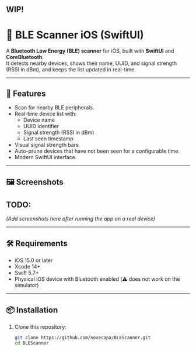 ## WIP!

# 📡 BLE Scanner iOS (SwiftUI)

A **Bluetooth Low Energy (BLE) scanner** for iOS, built with **SwiftUI** and **CoreBluetooth**.  
It detects nearby devices, shows their name, UUID, and signal strength (RSSI in dBm), and keeps the list updated in real-time.

---

## 🚀 Features
- Scan for nearby BLE peripherals.
- Real-time device list with:
  - Device name
  - UUID identifier
  - Signal strength (RSSI in dBm)
  - Last seen timestamp
- Visual signal strength bars.
- Auto-prune devices that have not been seen for a configurable time.
- Modern SwiftUI interface.

---

## 🖼️ Screenshots

## TODO: 
*(Add screenshots here after running the app on a real device)*

---

## 🛠️ Requirements
- iOS 15.0 or later
- Xcode 14+
- Swift 5.7+
- Physical iOS device with Bluetooth enabled (⚠️ does not work on the simulator)

---

## 📦 Installation

1. Clone this repository:
   ```bash
   git clone https://github.com/novecapa/BLEScanner.git
   cd BLEScanner
